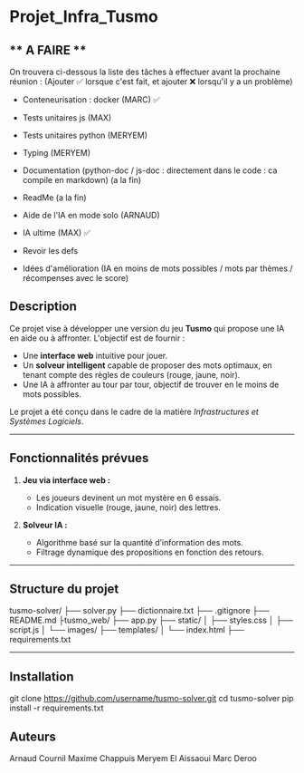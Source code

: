 # Projet_Infra_Tusmo

## ** A FAIRE **
On trouvera ci-dessous la liste des tâches à effectuer avant la prochaine réunion : (Ajouter ✅ lorsque c'est fait, et ajouter ❌ lorsqu'il y a un problème)

- Conteneurisation : docker (MARC) ✅
- Tests unitaires js (MAX)
- Tests unitaires python (MERYEM)
- Typing (MERYEM)
- Documentation (python-doc / js-doc : directement dans le code : ca compile en markdown) (a la fin)
- ReadMe (a la fin)
- Aide de l'IA en mode solo (ARNAUD)
- IA ultime (MAX) ✅
  
- Revoir les defs 
- Idées d'amélioration (IA en moins de mots possibles / mots par thèmes / récompenses avec le score)

## **Description**
Ce projet vise à développer une version du jeu **Tusmo** qui propose une IA en aide ou à affronter. L'objectif est de fournir :
- Une **interface web** intuitive pour jouer.
- Un **solveur intelligent** capable de proposer des mots optimaux, en tenant compte des règles de couleurs (rouge, jaune, noir).
- Une IA à affronter au tour par tour, objectif de trouver en le moins de mots possibles.

Le projet a été conçu dans le cadre de la matière *Infrastructures et Systèmes Logiciels*.

---

## **Fonctionnalités prévues**
1. **Jeu via interface web :**
   - Les joueurs devinent un mot mystère en 6 essais.
   - Indication visuelle (rouge, jaune, noir) des lettres.

2. **Solveur IA :**
   - Algorithme basé sur la quantité d’information des mots.
   - Filtrage dynamique des propositions en fonction des retours.

---

## **Structure du projet**
tusmo-solver/
├── solver.py 
├── dictionnaire.txt
├── .gitignore
├── README.md
├tusmo_web/
├── app.py
├── static/
│   ├── styles.css
│   ├── script.js
│   └── images/
├── templates/
│   └── index.html
├── requirements.txt



---

## **Installation**

git clone https://github.com/username/tusmo-solver.git
cd tusmo-solver
pip install -r requirements.txt


## **Auteurs**
Arnaud Cournil
Maxime Chappuis
Meryem El Aissaoui
Marc Deroo

